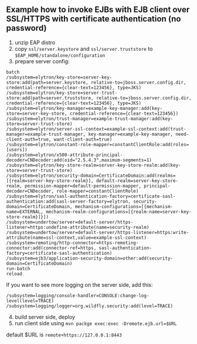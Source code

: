 ## Example how to invoke EJBs with EJB client over SSL/HTTPS with certificate authentication (no password)

1. unzip EAP distro
2. copy `ssl/server.keystore` and `ssl/server.truststore` to `$EAP_HOME/standalone/configuration`
3. prepare server config:

```
batch
/subsystem=elytron/key-store=server-key-store:add(path=server.keystore, relative-to=jboss.server.config.dir, credential-reference={clear-text=123456}, type=JKS)
/subsystem=elytron/key-store=server-trust-store:add(path=server.truststore, relative-to=jboss.server.config.dir, credential-reference={clear-text=123456}, type=JKS)
/subsystem=elytron/key-manager=example-key-manager:add(key-store=server-key-store, credential-reference={clear-text=123456})
/subsystem=elytron/trust-manager=example-trust-manager:add(key-store=server-trust-store)
/subsystem=elytron/server-ssl-context=example-ssl-context:add(trust-manager=example-trust-manager, key-manager=example-key-manager, need-client-auth=true, want-client-auth=true)
/subsystem=elytron/constant-role-mapper=constantClientRole:add(roles=[users])
/subsystem=elytron/x500-attribute-principal-decoder=CNDecoder:add(oid="2.5.4.3",maximum-segments=1)
/subsystem=elytron/key-store-realm=server-key-store-realm:add(key-store=server-trust-store)
/subsystem=elytron/security-domain=CertificateDomain:add(realms=[{realm=server-key-store-realm}], default-realm=server-key-store-realm, permission-mapper=default-permission-mapper, principal-decoder=CNDecoder, role-mapper=constantClientRole)
/subsystem=elytron/sasl-authentication-factory=certificate-sasl-authentication:add(sasl-server-factory=elytron, security-domain=CertificateDomain, mechanism-configurations=[{mechanism-name=EXTERNAL, mechanism-realm-configurations=[{realm-name=server-key-store-realm}]}])
/subsystem=undertow/server=default-server/https-listener=https:undefine-attribute(name=security-realm)
/subsystem=undertow/server=default-server/https-listener=https:write-attribute(name=ssl-context,value=example-ssl-context)
/subsystem=remoting/http-connector=https-remoting-connector:add(connector-ref=https, sasl-authentication-factory=certificate-sasl-authentication)
/subsystem=ejb3/application-security-domain=other:add(security-domain=CertificateDomain)
run-batch
reload
```

If you want to see more logging on the server side, add this:
```
/subsystem=logging/console-handler=CONSOLE:change-log-level(level=TRACE)
/subsystem=logging/logger=org.wildfly.security:add(level=TRACE)
```

4. build server side, deploy
5. run client side using ```mvn packge exec:exec -Dremote.ejb.url=$URL```

default $URL is ```remote+https://127.0.0.1:8443```


